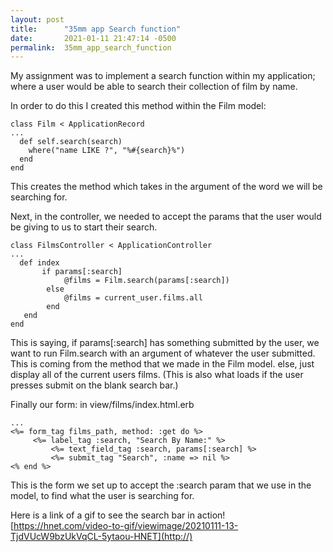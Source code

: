 ```yaml
---
layout: post
title:      "35mm app Search function"
date:       2021-01-11 21:47:14 -0500
permalink:  35mm_app_search_function
---
```



My assignment was to implement a search function within my application; where a user would be able to search their collection of film by name. 

In order to do this I created this method within the Film model:
```
class Film < ApplicationRecord
...
  def self.search(search)
    where("name LIKE ?", "%#{search}%")
  end
end
```
This creates the method which takes in the argument of the word we will be searching for.

Next, in the controller, we needed to accept the params that the user would be giving to us to start their search.
```
class FilmsController < ApplicationController
...
  def index
	   if params[:search]
			@films = Film.search(params[:search])
		else
			@films = current_user.films.all
		end
   end
end
```
This is saying, if params[:search] has something submitted by the user, we want to run Film.search with an argument of whatever the user submitted. This is coming from the method that we made in the Film model. else, just display all of the current users films. (This is also what loads if the user presses submit on the blank search bar.)

Finally our form:
in view/films/index.html.erb
```
...
<%= form_tag films_path, method: :get do %>
     <%= label_tag :search, "Search By Name:" %>
		 <%= text_field_tag :search, params[:search] %>
		 <%= submit_tag "Search", :name => nil %>
<% end %>
```
This is the form we set up to accept the :search param that we use in the model, to find what the user is searching for.

Here is a link of a gif to see the search bar in action!
[https://hnet.com/video-to-gif/viewimage/20210111-13-TjdVUcW9bzUkVqCL-5ytaou-HNET](http://)
